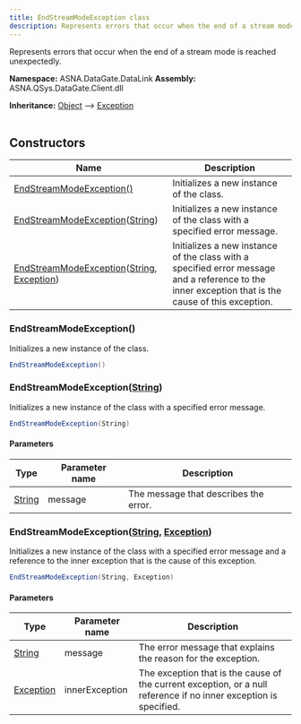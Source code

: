 ```yaml
---
title: EndStreamModeException class
description: Represents errors that occur when the end of a stream mode is reached unexpectedly.
---
```


Represents errors that occur when the end of a stream mode is reached unexpectedly.

**Namespace:** ASNA.DataGate.DataLink
**Assembly:** ASNA.QSys.DataGate.Client.dll

**Inheritance:** [Object](https://docs.microsoft.com/en-us/dotnet/api/system.object) --> [Exception](https://docs.microsoft.com/en-us/dotnet/api/system.exception)
<br>
<br>

## Constructors

| Name | Description |
| --- | --- |
| [EndStreamModeException()](#endstreammodeexception) | Initializes a new instance of the  class.
| [EndStreamModeException](#endstreammodeexceptionstring)([String](https://docs.microsoft.com/en-us/dotnet/api/system.string)) | Initializes a new instance of the  class with a specified error message.
| [EndStreamModeException](#endstreammodeexceptionstring-exception)([String](https://docs.microsoft.com/en-us/dotnet/api/system.string), [Exception](https://docs.microsoft.com/en-us/dotnet/api/system.exception)) | Initializes a new instance of the  class with a specified error message and a reference to the inner exception that is the cause of this exception.

### EndStreamModeException()

Initializes a new instance of the  class.

```cs
EndStreamModeException()
```

### EndStreamModeException([String](https://docs.microsoft.com/en-us/dotnet/api/system.string))

Initializes a new instance of the  class with a specified error message.

```cs
EndStreamModeException(String)
```

#### Parameters

| Type | Parameter name | Description
| --- | --- | ---
| [String](https://docs.microsoft.com/en-us/dotnet/api/system.string) | message | The message that describes the error.

### EndStreamModeException([String](https://docs.microsoft.com/en-us/dotnet/api/system.string), [Exception](https://docs.microsoft.com/en-us/dotnet/api/system.exception))

Initializes a new instance of the  class with a specified error message and a reference to the inner exception that is the cause of this exception.

```cs
EndStreamModeException(String, Exception)
```

#### Parameters

| Type | Parameter name | Description
| --- | --- | ---
| [String](https://docs.microsoft.com/en-us/dotnet/api/system.string) | message | The error message that explains the reason for the exception.
| [Exception](https://docs.microsoft.com/en-us/dotnet/api/system.exception) | innerException | The exception that is the cause of the current exception, or a null reference if no inner exception is specified.
